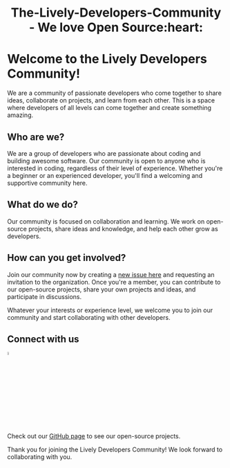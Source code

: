 <h1 align="center"> The-Lively-Developers-Community - We love Open Source:heart: </h1>

# Welcome to the Lively Developers Community!

We are a community of passionate developers who come together to share ideas, collaborate on projects, and learn from each other. This is a space where developers of all levels can come together and create something amazing.

## Who are we?

We are a group of developers who are passionate about coding and building awesome software. Our community is open to anyone who is interested in coding, regardless of their level of experience. Whether you're a beginner or an experienced developer, you'll find a welcoming and supportive community here.

## What do we do?

Our community is focused on collaboration and learning. We work on open-source projects, share ideas and knowledge, and help each other grow as developers.

## How can you get involved?

Join our community now by creating a [new issue here](https://github.com/The-Lively-Developers-Community/become-a-member/issues/new?assignees=KendallDoesCoding&labels=invite+me+to+the+organisation&template=invitation.yml&title=Invite+me+to+the+GitHub+Community+Organization) and requesting an invitation to the organization. Once you're a member, you can contribute to our open-source projects, share your own projects and ideas, and participate in discussions.

Whatever your interests or experience level, we welcome you to join our community and start collaborating with other developers.

## Connect with us
<a href = "https://discord.gg/z993fVJ2sb"><img src = "https://img.icons8.com/color/344/discord-logo.png" style ="height:4%; width:4%;"></a>

## 
Check out our [GitHub page](https://github.com/The-Lively-Developers-Community) to see our open-source projects.

Thank you for joining the Lively Developers Community! We look forward to collaborating with you.
